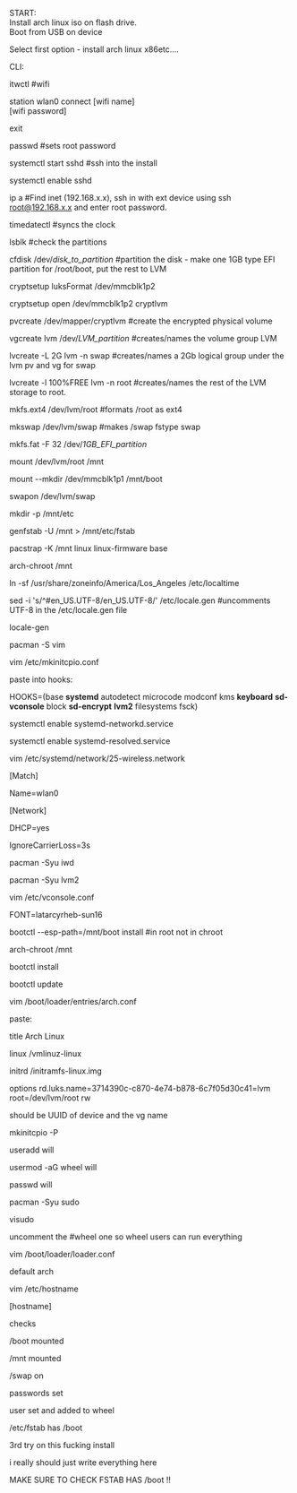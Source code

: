 START:  
Install arch linux iso on flash drive.  
Boot from USB on device

Select first option - install arch linux x86etc….

CLI:

itwctl #wifi

station wlan0 connect [wifi name]  
[wifi password]

exit

passwd #sets root password

systemctl start sshd #ssh into the install

systemctl enable sshd

ip a #Find inet (192.168.x.x), ssh in with ext device using ssh root@192.168.x.x and enter root password.

timedatectl #syncs the clock

lsblk #check the partitions

cfdisk /dev/_disk_to_partition_ #partition the disk - make one 1GB type EFI partition for /root/boot, put the rest to LVM

cryptsetup luksFormat /dev/mmcblk1p2

cryptsetup open /dev/mmcblk1p2 cryptlvm

pvcreate /dev/mapper/cryptlvm #create the encrypted physical volume

vgcreate lvm /dev/_LVM_partition_ #creates/names the volume group LVM

lvcreate -L 2G lvm -n swap #creates/names a 2Gb logical group under the lvm pv and vg for swap

lvcreate -l 100%FREE lvm -n root #creates/names the rest of the LVM storage to root.

mkfs.ext4 /dev/lvm/root #formats /root as ext4

mkswap /dev/lvm/swap #makes /swap fstype swap

mkfs.fat -F 32 /dev/_1GB_EFI_partition_

mount /dev/lvm/root /mnt

mount --mkdir /dev/mmcblk1p1 /mnt/boot

swapon /dev/lvm/swap

mkdir -p /mnt/etc

genfstab -U /mnt > /mnt/etc/fstab

pacstrap -K /mnt linux linux-firmware base

arch-chroot /mnt

ln -sf /usr/share/zoneinfo/America/Los_Angeles /etc/localtime

sed -i 's/^#en_US.UTF-8/en_US.UTF-8/' /etc/locale.gen #uncomments UTF-8 in the /etc/locale.gen file

locale-gen

pacman -S vim

vim /etc/mkinitcpio.conf

paste into hooks:

HOOKS=(base **systemd** autodetect microcode modconf kms **keyboard** **sd-vconsole** block **sd-encrypt** **lvm2** filesystems fsck)

systemctl enable systemd-networkd.service

systemctl enable systemd-resolved.service

vim /etc/systemd/network/25-wireless.network

[Match]

Name=wlan0

[Network]

DHCP=yes

IgnoreCarrierLoss=3s

pacman -Syu iwd

pacman -Syu lvm2

vim /etc/vconsole.conf

FONT=latarcyrheb-sun16

bootctl --esp-path=/mnt/boot install #in root not in chroot

arch-chroot /mnt

bootctl install

bootctl update

vim /boot/loader/entries/arch.conf

paste:

title Arch Linux

linux /vmlinuz-linux

initrd /initramfs-linux.img

options rd.luks.name=3714390c-c870-4e74-b878-6c7f05d30c41=lvm root=/dev/lvm/root rw

should be UUID of device and the vg name

mkinitcpio -P

useradd will

usermod -aG wheel will

passwd will

pacman -Syu sudo

visudo

uncomment the #wheel one so wheel users can run everything

vim /boot/loader/loader.conf

default arch

vim /etc/hostname

[hostname]


checks

/boot mounted

/mnt mounted

/swap on

passwords set

user set and added to wheel

/etc/fstab has /boot

3rd try on this fucking install

i really should just write everything here

MAKE SURE TO CHECK FSTAB HAS /boot !!